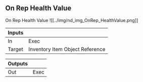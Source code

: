 ## On Rep Health Value
On Rep Health Value
![[../img/nd_img_OnRep_HealthValue.png]]

|Inputs||
|--|--|
| In | Exec |
| Target | Inventory Item Object Reference |

|Outputs||
|--|--|
| Out | Exec |
